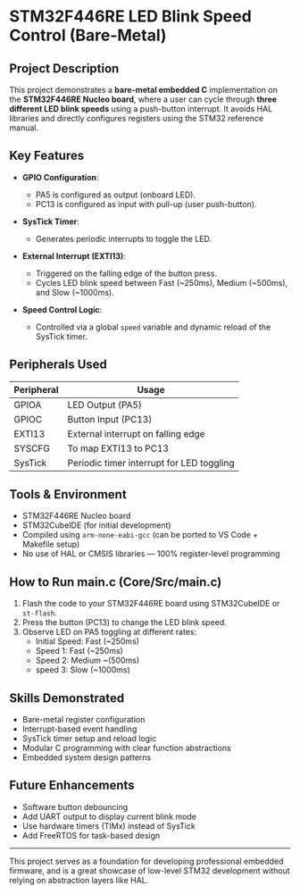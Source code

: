 # STM32F446RE LED Blink Speed Control (Bare-Metal)

## Project Description

This project demonstrates a **bare-metal embedded C** implementation on the **STM32F446RE Nucleo board**, where a user can cycle through **three different LED blink speeds** using a push-button interrupt. It avoids HAL libraries and directly configures registers using the STM32 reference manual.

## Key Features

- **GPIO Configuration**:  
  - PA5 is configured as output (onboard LED).
  - PC13 is configured as input with pull-up (user push-button).

- **SysTick Timer**:  
  - Generates periodic interrupts to toggle the LED.

- **External Interrupt (EXTI13)**:  
  - Triggered on the falling edge of the button press.
  - Cycles LED blink speed between Fast (~250ms), Medium (~500ms), and Slow (~1000ms).

- **Speed Control Logic**:  
  - Controlled via a global `speed` variable and dynamic reload of the SysTick timer.

## Peripherals Used
| Peripheral | Usage |
|-----------|-------|
| GPIOA     | LED Output (PA5) |
| GPIOC     | Button Input (PC13) |
| EXTI13    | External interrupt on falling edge |
| SYSCFG    | To map EXTI13 to PC13 |
| SysTick   | Periodic timer interrupt for LED toggling |

## Tools & Environment
- STM32F446RE Nucleo board  
- STM32CubeIDE (for initial development)  
- Compiled using `arm-none-eabi-gcc` (can be ported to VS Code + Makefile setup)  
- No use of HAL or CMSIS libraries — 100% register-level programming

## How to Run main.c (Core/Src/main.c)
1. Flash the code to your STM32F446RE board using STM32CubeIDE or `st-flash`.
2. Press the button (PC13) to change the LED blink speed.
3. Observe LED on PA5 toggling at different rates:
   - Initial Speed: Fast (~250ms) 
   - Speed 1: Fast (~250ms)
   - Speed 2: Medium ~(500ms)
   - speed 3: Slow (~1000ms)

## Skills Demonstrated
- Bare-metal register configuration
- Interrupt-based event handling
- SysTick timer setup and reload logic
- Modular C programming with clear function abstractions
- Embedded system design patterns

## Future Enhancements
- Software button debouncing
- Add UART output to display current blink mode
- Use hardware timers (TIMx) instead of SysTick
- Add FreeRTOS for task-based design

---

This project serves as a foundation for developing professional embedded firmware, and is a great showcase of low-level STM32 development without relying on abstraction layers like HAL.
